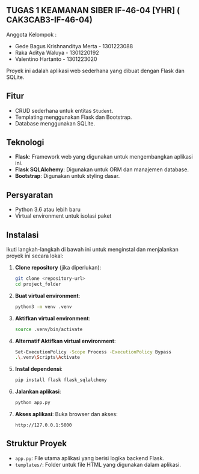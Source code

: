 ## TUGAS 1 KEAMANAN SIBER IF-46-04 [YHR] ( CAK3CAB3-IF-46-04)
Anggota Kelompok : 
- Gede Bagus Krishnanditya Merta - 1301223088 
- Raka Aditya Waluya - 1301220192
- Valentino Hartanto - 1301223020 

Proyek ini adalah aplikasi web sederhana yang dibuat dengan Flask dan SQLite.

## Fitur
- CRUD sederhana untuk entitas `Student`.
- Templating menggunakan Flask dan Bootstrap.
- Database menggunakan SQLite.

## Teknologi
- **Flask**: Framework web yang digunakan untuk mengembangkan aplikasi ini.
- **Flask SQLAlchemy**: Digunakan untuk ORM dan manajemen database.
- **Bootstrap**: Digunakan untuk styling dasar.

## Persyaratan
- Python 3.6 atau lebih baru
- Virtual environment untuk isolasi paket

## Instalasi

Ikuti langkah-langkah di bawah ini untuk menginstal dan menjalankan proyek ini secara lokal:

1. **Clone repository** (jika diperlukan):
   ```bash
   git clone <repository-url>
   cd project_folder
   ```

2. **Buat virtual environment**:
   ```bash
   python3 -m venv .venv
   ```

3. **Aktifkan virtual environment**:
   ```bash
   source .venv/bin/activate
   ```

3. **Alternatif Aktifkan virtual environment**:
   ```bash
   Set-ExecutionPolicy -Scope Process -ExecutionPolicy Bypass
   .\.venv\Scripts\Activate


4. **Instal dependensi**:
   ```bash
   pip install flask flask_sqlalchemy
   ```

5. **Jalankan aplikasi**:
   ```bash
   python app.py
   ```

6. **Akses aplikasi**:
   Buka browser dan akses:
   ```
   http://127.0.0.1:5000
   ```

## Struktur Proyek
- `app.py`: File utama aplikasi yang berisi logika backend Flask.
- `templates/`: Folder untuk file HTML yang digunakan dalam aplikasi.

